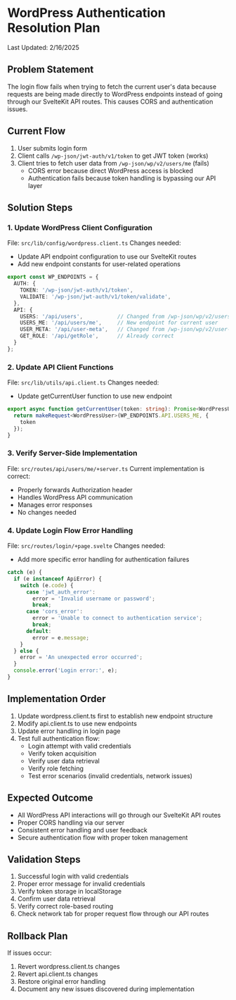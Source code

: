 # WordPress Authentication Resolution Plan
Last Updated: 2/16/2025

## Problem Statement
The login flow fails when trying to fetch the current user's data because requests are being made directly to WordPress endpoints instead of going through our SvelteKit API routes. This causes CORS and authentication issues.

## Current Flow
1. User submits login form
2. Client calls `/wp-json/jwt-auth/v1/token` to get JWT token (works)
3. Client tries to fetch user data from `/wp-json/wp/v2/users/me` (fails)
   - CORS error because direct WordPress access is blocked
   - Authentication fails because token handling is bypassing our API layer

## Solution Steps

### 1. Update WordPress Client Configuration
File: `src/lib/config/wordpress.client.ts`
Changes needed:
- Update API endpoint configuration to use our SvelteKit routes
- Add new endpoint constants for user-related operations
```typescript
export const WP_ENDPOINTS = {
  AUTH: {
    TOKEN: '/wp-json/jwt-auth/v1/token',
    VALIDATE: '/wp-json/jwt-auth/v1/token/validate',
  },
  API: {
    USERS: '/api/users',           // Changed from /wp-json/wp/v2/users
    USERS_ME: '/api/users/me',     // New endpoint for current user
    USER_META: '/api/user-meta',   // Changed from /wp-json/wp/v2/user-meta
    GET_ROLE: '/api/getRole',      // Already correct
  }
};
```

### 2. Update API Client Functions
File: `src/lib/utils/api.client.ts`
Changes needed:
- Update getCurrentUser function to use new endpoint
```typescript
export async function getCurrentUser(token: string): Promise<WordPressUser> {
  return makeRequest<WordPressUser>(WP_ENDPOINTS.API.USERS_ME, {
    token
  });
}
```

### 3. Verify Server-Side Implementation
File: `src/routes/api/users/me/+server.ts`
Current implementation is correct:
- Properly forwards Authorization header
- Handles WordPress API communication
- Manages error responses
- No changes needed

### 4. Update Login Flow Error Handling
File: `src/routes/login/+page.svelte`
Changes needed:
- Add more specific error handling for authentication failures
```typescript
catch (e) {
  if (e instanceof ApiError) {
    switch (e.code) {
      case 'jwt_auth_error':
        error = 'Invalid username or password';
        break;
      case 'cors_error':
        error = 'Unable to connect to authentication service';
        break;
      default:
        error = e.message;
    }
  } else {
    error = 'An unexpected error occurred';
  }
  console.error('Login error:', e);
}
```

## Implementation Order
1. Update wordpress.client.ts first to establish new endpoint structure
2. Modify api.client.ts to use new endpoints
3. Update error handling in login page
4. Test full authentication flow:
   - Login attempt with valid credentials
   - Verify token acquisition
   - Verify user data retrieval
   - Verify role fetching
   - Test error scenarios (invalid credentials, network issues)

## Expected Outcome
- All WordPress API interactions will go through our SvelteKit API routes
- Proper CORS handling via our server
- Consistent error handling and user feedback
- Secure authentication flow with proper token management

## Validation Steps
1. Successful login with valid credentials
2. Proper error message for invalid credentials
3. Verify token storage in localStorage
4. Confirm user data retrieval
5. Verify correct role-based routing
6. Check network tab for proper request flow through our API routes

## Rollback Plan
If issues occur:
1. Revert wordpress.client.ts changes
2. Revert api.client.ts changes
3. Restore original error handling
4. Document any new issues discovered during implementation